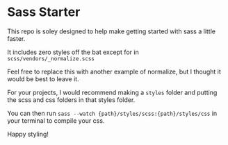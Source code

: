 # Sass Starter

This repo is soley designed to help make getting started with sass a little faster. 

It includes zero styles off the bat except for in `scss/vendors/_normalize.scss` 

Feel free to replace this with another example of normalize, but I thought it would be best to leave it. 

For your projects, I would recommend making a `styles` folder and putting the scss and css folders in that styles folder. 

You can then run `sass --watch {path}/styles/scss:{path}/styles/css` in your terminal to compile your css. 

Happy styling! 